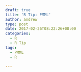 ```yaml
---
draft: true
title: 'R Tip: PMML'
author: andrew
type: post
date: 2017-02-26T08:22:26+00:00
categories:
  - R
  - R Tip
tags:
  - PMML
  - R

---
```

